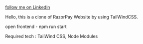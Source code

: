 [follow me on Linkedin](https://www.linkedin.com/in/vikko/)

Hello, this is a clone of RazorPay Website by using TailWindCSS.

open frontend - npm run start

Required tech : 
TailWind CSS, Node Modules

